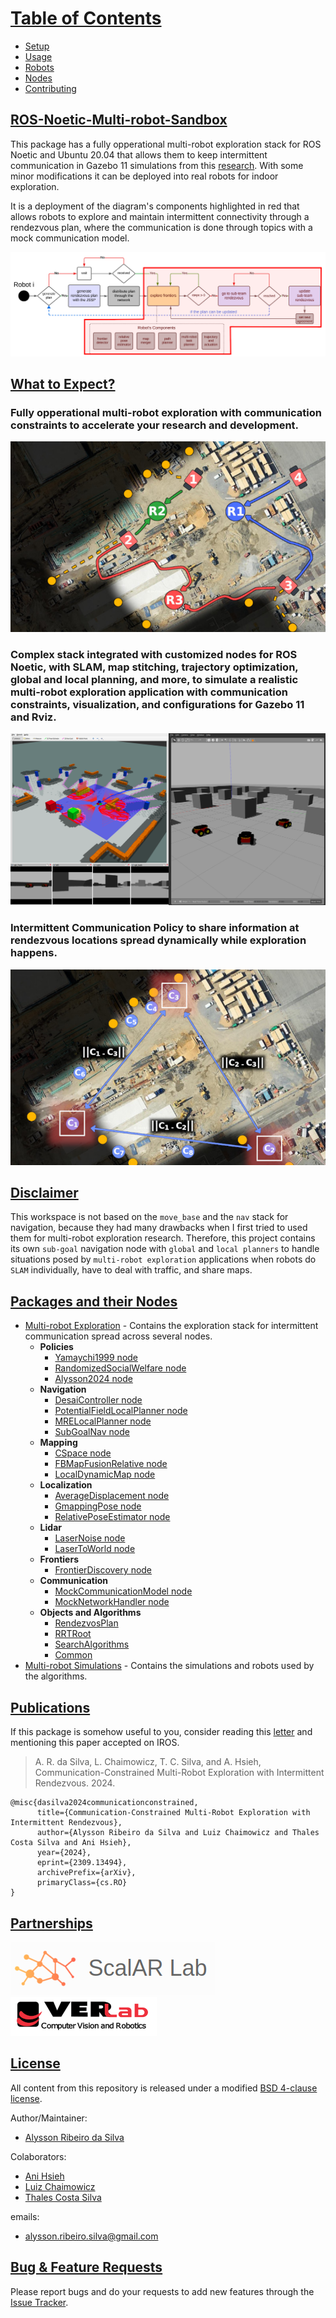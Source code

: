 # [Table of Contents](#table-of-contents)

- [Setup](docs/working_environment.md)
- [Usage](docs/usage.md)
- [Robots](docs/robots.md)
- [Nodes](docs/multi-robot-exploration.md)
- [Contributing](docs/contributing.md)

## [ROS-Noetic-Multi-robot-Sandbox](#ros-noetic-multi-robot-sandbox)

This package has a fully opperational multi-robot exploration stack for ROS Noetic and Ubuntu 20.04 that allows them to keep intermittent communication in Gazebo 11 simulations from this [research](https://arxiv.org/abs/2309.13494). With some minor modifications it can be deployed into real robots for indoor exploration.

It is a deployment of the diagram's components highlighted in red that allows robots to explore and maintain intermittent connectivity through a rendezvous plan, where the communication is done through topics with a mock communication model.

![Components](docs/images/stack_components_high.png)

## [What to Expect?](#what-to-expect)

### Fully opperational multi-robot exploration with communication constraints to accelerate your research and development.

![Example](docs/images/example_exploration.png)

### Complex stack integrated with customized nodes for ROS Noetic, with SLAM, map stitching, trajectory optimization, global and local planning, and more, to simulate a realistic multi-robot exploration application with communication constraints, visualization, and configurations for Gazebo 11 and Rviz.

![Stack](docs/images/stack.png)

### Intermittent Communication Policy to share information at rendezvous locations spread dynamically while exploration happens.

![Stack](docs/images/spread.png)

## [Disclaimer](#disclaimer)

This workspace is not based on the ```move_base``` and the ```nav``` stack for navigation, because they had many drawbacks when I first tried to used them for multi-robot exploration research. Therefore, this project contains its own ```sub-goal``` navigation node with ```global``` and ```local planners``` to handle situations posed by ```multi-robot exploration``` applications when robots do ```SLAM``` individually, have to deal with traffic, and share maps.

## [Packages and their Nodes](#packages)

- [Multi-robot Exploration](docs/multi-robot-exploration.md) - Contains the exploration stack for intermittent communication spread across several nodes.
  - **Policies**
    - [Yamaychi1999 node](docs/nodes/yamauchi1999.md)
    - [RandomizedSocialWelfare node](docs/nodes/randomized_social_welfare.md)
    - [Alysson2024 node](docs/nodes/alysson2024.md)
  - **Navigation**
    - [DesaiController node](docs/nodes/desai_controler.md)
    - [PotentialFieldLocalPlanner node](docs/nodes/potential_field_local_planner.md)
    - [MRELocalPlanner node](docs/nodes/mre_local_planner.md)
    - [SubGoalNav node](docs/nodes/sub_goal_navigation.md)
  - **Mapping**
    - [CSpace node](docs/nodes/cspace.md)
    - [FBMapFusionRelative node](docs/nodes/fb_map_fusion_relative.md)
    - [LocalDynamicMap node](docs/nodes/local_dynamic_map.md)
  - **Localization**
    - [AverageDisplacement node](docs/nodes/average_displacement.md)
    - [GmappingPose node](docs/nodes/gmapping_pose.md)
    - [RelativePoseEstimator node](docs/nodes/relative_pose_estimator.md)
  - **Lidar**
    - [LaserNoise node](docs/nodes/laser_noiser.md)
    - [LaserToWorld node](docs/nodes/laser_to_world.md)
  - **Frontiers**
    - [FrontierDiscovery node](docs/nodes/frontier_discovery.md)
  - **Communication**
    - [MockCommunicationModel node](docs/nodes/mock_communication_model.md)
    - [MockNetworkHandler node](docs/nodes/mock_network_handler.md)
  - **Objects and Algorithms**
    - [RendezvosPlan](docs/nodes/rendezvous_plan.md)
    - [RRTRoot](docs/nodes/rrt_root.md)
    - [SearchAlgorithms](docs/nodes/search_algorithms.md)
    - [Common](docs/nodes/common.md)
- [Multi-robot Simulations](docs/docs/multi-robot-simulations.md) - Contains the simulations and robots used by the algorithms.

## [Publications](#publications)

If this package is somehow useful to you, consider reading this [letter](docs/motivation.md) and mentioning this paper accepted on IROS.

> A. R. da Silva, L. Chaimowicz, T. C. Silva, and A. Hsieh, Communication-Constrained Multi-Robot Exploration with Intermittent Rendezvous. 2024.

```text
@misc{dasilva2024communicationconstrained,
      title={Communication-Constrained Multi-Robot Exploration with Intermittent Rendezvous}, 
      author={Alysson Ribeiro da Silva and Luiz Chaimowicz and Thales Costa Silva and Ani Hsieh},
      year={2024},
      eprint={2309.13494},
      archivePrefix={arXiv},
      primaryClass={cs.RO}
}
```

## [Partnerships](#partnerships)

![Scalar](docs/images/scalar_logo.png)
![Verlab](docs/images/verlab_logo.png)

## [License](#license)

All content from this repository is released under a modified [BSD 4-clause license](LICENSE).

Author/Maintainer:

- [Alysson Ribeiro da Silva](https://alysson.thegeneralsolution.com/)

Colaborators:

- [Ani Hsieh](https://mhsieh.seas.upenn.edu/)
- [Luiz Chaimowicz](https://dcc.ufmg.br/professor/luiz-chaimowicz/)
- [Thales Costa Silva](https://scalar.seas.upenn.edu/about-us/people/)

emails:

- <alysson.ribeiro.silva@gmail.com>

## [Bug & Feature Requests](#bug--feature-requests)

Please report bugs and do your requests to add new features through the [Issue Tracker](https://github.com/multirobotplayground/ROS-Noetic-Multi-robot-Sandbox/issues).
